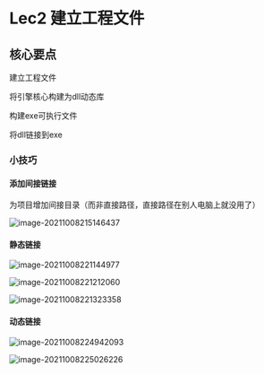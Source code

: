 # Lec2 建立工程文件

## 核心要点

建立工程文件

将引擎核心构建为dll动态库

构建exe可执行文件

将dll链接到exe

### 小技巧

#### 添加间接链接

为项目增加间接目录（而非直接路径，直接路径在别人电脑上就没用了）

![image-20211008215146437](https://i.loli.net/2021/10/08/DG5dYLAOXTKNfPg.png)

#### 静态链接

![image-20211008221144977](https://i.loli.net/2021/10/08/xECiXTfuAba6zBp.png)

![image-20211008221212060](https://i.loli.net/2021/10/08/pjyt9cxPh3l5fDb.png)

![image-20211008221323358](https://i.loli.net/2021/10/08/wcXeimHf4Dx8g1E.png)

#### 动态链接

![image-20211008224942093](https://i.loli.net/2021/10/08/hN2GngBi6lYZ4IJ.png)

![image-20211008225026226](https://i.loli.net/2021/10/08/kqx2Cev96uGSEHs.png)